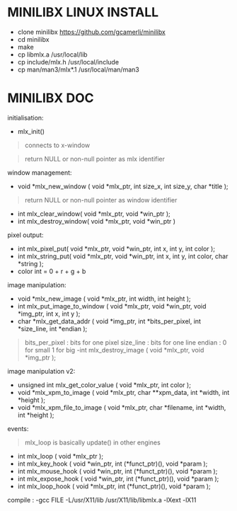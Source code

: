 # MINILIBX LINUX INSTALL
 - clone minilibx https://github.com/gcamerli/minilibx
 - cd minilibx
 - make
 - cp libmlx.a /usr/local/lib
 - cp include/mlx.h /usr/local/include
 - cp man/man3/mlx*.1 /usr/local/man/man3

# MINILIBX DOC
initialisation:
 - mlx_init()
 > connects to x-window
 
 > return NULL or non-null pointer as mlx identifier

window management:
 - void *mlx_new_window ( void *mlx_ptr, int size_x, int size_y, char *title );
 >return NULL or non-null pointer as window identifier
 - int mlx_clear_window( void *mlx_ptr, void *win_ptr );
 - int mlx_destroy_window( void *mlx_ptr, void *win_ptr )

pixel output:
 - int mlx_pixel_put( void *mlx_ptr, void *win_ptr, int x, int y, int color );
 - int mlx_string_put( void *mlx_ptr, void *win_ptr, int x, int y, int color, char *string );
 - color int = 0 + r + g + b

image manipulation:
 - void *mlx_new_image ( void *mlx_ptr, int width, int height );
 - int mlx_put_image_to_window ( void *mlx_ptr, void *win_ptr, void *img_ptr, int x, int y );
 - char *mlx_get_data_addr ( void *img_ptr, int *bits_per_pixel, int *size_line, int *endian );
  >  bits_per_pixel : bits for one pixel
  >  size_line      : bits for one line
  >  endian         : 0 for small 1 for big
 -int mlx_destroy_image ( void *mlx_ptr, void *img_ptr );

image manipulation v2:
 - unsigned int mlx_get_color_value ( void *mlx_ptr, int color );
 - void *mlx_xpm_to_image ( void *mlx_ptr, char **xpm_data, int *width, int *height );
 - void *mlx_xpm_file_to_image ( void *mlx_ptr, char *filename, int *width, int *height );

events:
 > mlx_loop is basically update() in other engines
 - int mlx_loop ( void *mlx_ptr );
 - int mlx_key_hook ( void *win_ptr, int (*funct_ptr)(), void *param );
 - int mlx_mouse_hook ( void *win_ptr, int (*funct_ptr)(), void *param );
 - int mlx_expose_hook ( void *win_ptr, int (*funct_ptr)(), void *param );
 - int mlx_loop_hook ( void *mlx_ptr, int (*funct_ptr)(), void *param );

compile :
 -gcc FILE -L/usr/X11/lib /usr/X11/lib/libmlx.a -lXext -lX11
